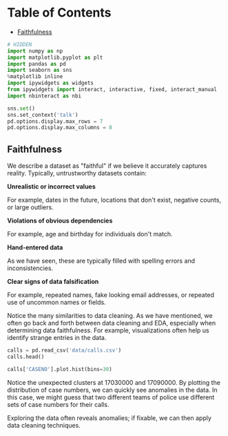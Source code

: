 
<h1>Table of Contents<span class="tocSkip"></span></h1>
<div class="toc"><ul class="toc-item"><li><span><a href="#Faithfulness" data-toc-modified-id="Faithfulness-1">Faithfulness</a></span></li></ul></div>


```python
# HIDDEN
import numpy as np
import matplotlib.pyplot as plt
import pandas as pd
import seaborn as sns
%matplotlib inline
import ipywidgets as widgets
from ipywidgets import interact, interactive, fixed, interact_manual
import nbinteract as nbi

sns.set()
sns.set_context('talk')
pd.options.display.max_rows = 7
pd.options.display.max_columns = 8
```

## Faithfulness

We describe a dataset as "faithful" if we believe it accurately captures reality. Typically, untrustworthy datasets contain:

**Unrealistic or incorrect values**

For example, dates in the future, locations that don't exist, negative counts, or large outliers.

**Violations of obvious dependencies**

For example, age and birthday for individuals don't match.

**Hand-entered data**

As we have seen, these are typically filled with spelling errors and inconsistencies.

**Clear signs of data falsification**

For example, repeated names, fake looking email addresses, or repeated use of uncommon names or fields.

Notice the many similarities to data cleaning. As we have mentioned, we often go back and forth between data cleaning and EDA, especially when determining data faithfulness. For example, visualizations often help us identify strange entries in the data.


```python
calls = pd.read_csv('data/calls.csv')
calls.head()
```


```python
calls['CASENO'].plot.hist(bins=30)
```

Notice the unexpected clusters at 17030000 and 17090000. By plotting the distribution of case numbers, we can quickly see anomalies in the data. In this case, we might guess that two different teams of police use different sets of case numbers for their calls.

Exploring the data often reveals anomalies; if fixable, we can then apply data cleaning techniques.
